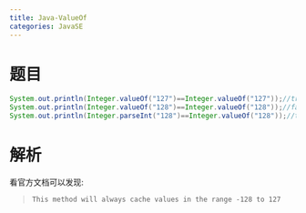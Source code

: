 ```yaml
---
title: Java-ValueOf
categories: JavaSE
---
```


# 题目
``` java
System.out.println(Integer.valueOf("127")==Integer.valueOf("127"));//true
System.out.println(Integer.valueOf("128")==Integer.valueOf("128"));//false
System.out.println(Integer.parseInt("128")==Integer.valueOf("128"));//true
```
# 解析
看官方文档可以发现:
> `This method will always cache values in the range -128 to 127`

